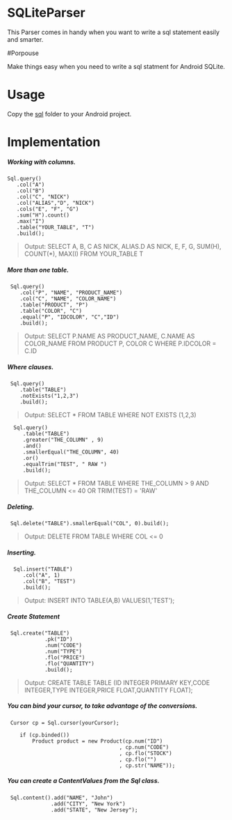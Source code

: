 # SQLiteParser
This Parser comes in handy when you want to write a sql statement easily and smarter.

#Porpouse

Make things easy when you need to write a sql statment for Android SQLite.

# Usage

Copy the [sql](\sql) folder to your Android project.

# Implementation


##### Working with columns.   

    Sql.query()
       .col("A")
       .col("B")
       .col("C", "NICK")
       .col("ALIAS","D", "NICK")
       .cols("E", "F", "G")
       .sum("H").count()
       .max("I")
       .table("YOUR_TABLE", "T")
       .build();

   > Output: SELECT A, B, C AS NICK, ALIAS.D AS NICK, E, F, G, SUM(H), COUNT(*), MAX(I) FROM  YOUR_TABLE T


##### More than one table.   

     Sql.query()
        .col("P", "NAME", "PRODUCT_NAME")
        .col("C", "NAME", "COLOR_NAME")
        .table("PRODUCT", "P")
        .table("COLOR", "C")
        .equal("P", "IDCOLOR", "C","ID")
        .build();

  > Output: SELECT P.NAME AS PRODUCT_NAME, C.NAME AS COLOR_NAME FROM PRODUCT P, COLOR C WHERE P.IDCOLOR = C.ID


##### Where clauses.   
    
     Sql.query()
        .table("TABLE")
        .notExists("1,2,3")
        .build();
  
  > Output: SELECT * FROM TABLE WHERE NOT EXISTS (1,2,3)
  
  
      Sql.query()
         .table("TABLE")
         .greater("THE_COLUMN" , 9)
         .and()
         .smallerEqual("THE_COLUMN", 40)
         .or()
         .equalTrim("TEST", " RAW ")
         .build();
       
   > Output: SELECT  *  FROM  TABLE WHERE THE_COLUMN > 9 AND THE_COLUMN <= 40 OR TRIM(TEST) = 'RAW'
       
##### Deleting.

     Sql.delete("TABLE").smallerEqual("COL", 0).build();     
     
   > Output: DELETE FROM TABLE WHERE COL <= 0
   
##### Inserting.
   
      Sql.insert("TABLE")
         .col("A", 1)
         .col("B", "TEST")
         .build();

> Output: INSERT INTO TABLE(A,B) VALUES(1,'TEST');
         
##### Create Statement

     Sql.create("TABLE")
                .pk("ID")
                .num("CODE")
                .num("TYPE")
                .flo("PRICE")
                .flo("QUANTITY")
                .build();
                
  > Output: CREATE TABLE TABLE (ID INTEGER PRIMARY KEY,CODE INTEGER,TYPE INTEGER,PRICE FLOAT,QUANTITY FLOAT);

         
##### You can bind your cursor, to take advantage of the conversions.

     Cursor cp = Sql.cursor(yourCursor);

        if (cp.binded()) 
            Product product = new Product(cp.num("ID")
                                        , cp.num("CODE")
                                        , cp.flo("STOCK")
                                        , cp.flo("")
                                        , cp.str("NAME"));
                                        
                                        
##### You can create a ContentValues from the Sql class.
       
	 Sql.content().add("NAME", "John")
		          .add("CITY", "New York")
        		  .add("STATE", "New Jersey");
        		  
